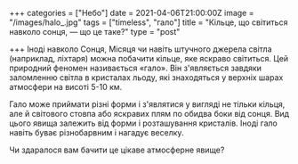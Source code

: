 +++
categories = ["Небо"]
date = 2021-04-06T21:00:00Z
image = "/images/halo_.jpg"
tags = ["timeless", "гало"]
title = "Кільце, що світиться навколо сонця, — що це таке?"
type = "post"

+++
Іноді навколо Сонця, Місяця чи навіть штучного джерела світла (наприклад, ліхтаря) можна побачити кільце, яке яскраво світиться. Цей природний феномен називається «гало». Він з'являється завдяки заломленню світла в кристалах льоду, які знаходяться у верхніх шарах атмосфери на висоті 5-10 км.  
  
Гало може приймати різні форми і з'являтися у вигляді не тільки кільця, але й світового стовпа або яскравих плям по обидва боки від сонця. Вид цього явища залежить від форми і розташування кристалів. Іноді гало навіть буває різнобарвним і нагадує веселку.  
  
Чи здаралося вам бачити це цікаве атмосферне явище?